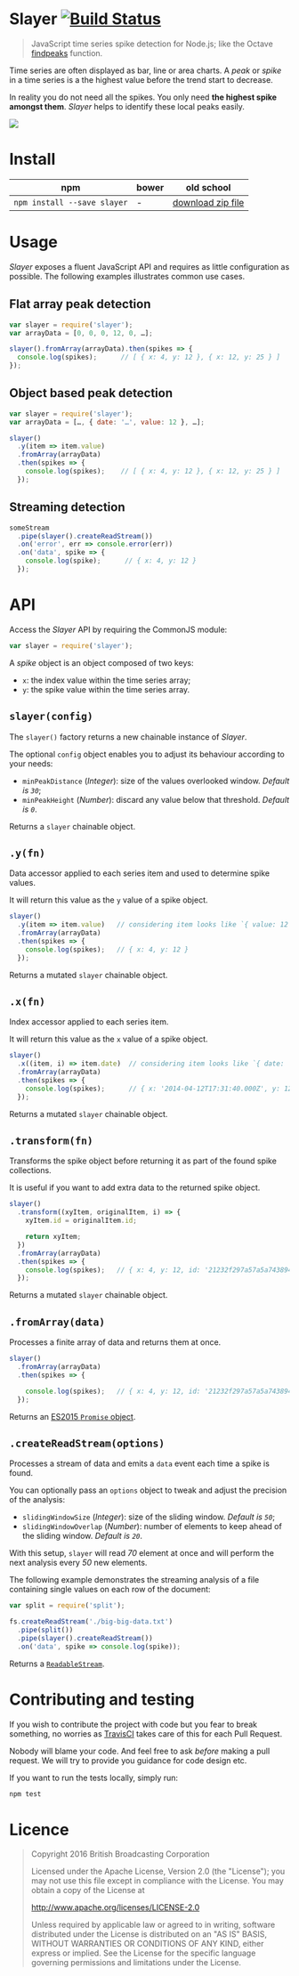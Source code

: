 # Slayer [![Build Status](https://secure.travis-ci.org/bbc/slayer.png?branch=master)](http://travis-ci.org/bbc/slayer.js)

> JavaScript time series spike detection for Node.js; like the Octave [findpeaks](http://www.mathworks.co.uk/help/signal/ref/findpeaks.html) function.

Time series are often displayed as bar, line or area charts.
A _peak_ or _spike_ in a time series is a the highest value before the trend start to decrease.

In reality you do not need all the spikes. You only need **the highest spike amongst them**.
_Slayer_ helps to identify these local peaks easily.

[![](chart.png?raw=1)](http://blogs.sas.com/content/iml/2013/08/28/finite-diff-estimate-maxi/)

# Install

<table>
  <thead>
    <tr>
      <th>npm</th>
      <th>bower</th>
      <th>old school</th>
    </tr>
  </thead>
  <tbody>
    <tr>
      <td><code>npm install --save slayer</code></td>
      <td>-</td>
      <td><a href="https://github.com/bbc/slayer/archive/master.zip">download zip file</a></td>
    </tr>
  </tbody>
</table>

# Usage

_Slayer_ exposes a fluent JavaScript API and requires as little configuration as possible.
The following examples illustrates common use cases.

## Flat array peak detection

```js
var slayer = require('slayer');
var arrayData = [0, 0, 0, 12, 0, …];

slayer().fromArray(arrayData).then(spikes => {
  console.log(spikes);      // [ { x: 4, y: 12 }, { x: 12, y: 25 } ]
});
```

## Object based peak detection

```js
var slayer = require('slayer');
var arrayData = […, { date: '…', value: 12 }, …];

slayer()
  .y(item => item.value)
  .fromArray(arrayData)
  .then(spikes => {
    console.log(spikes);    // [ { x: 4, y: 12 }, { x: 12, y: 25 } ]
  });
```

## Streaming detection

```js
someStream
  .pipe(slayer().createReadStream())
  .on('error', err => console.error(err))
  .on('data', spike => {
    console.log(spike);      // { x: 4, y: 12 }
  });
```


# API

Access the _Slayer_ API by requiring the CommonJS module:

```js
var slayer = require('slayer');
```

A _spike_ object is an object composed of two keys:

- `x`: the index value within the time series array;
- `y`: the spike value within the time series array.

## `slayer(config)`

The `slayer()` factory returns a new chainable instance of _Slayer_.

The optional `config` object enables you to adjust its behaviour according to your needs:

- `minPeakDistance` (_Integer_): size of the values overlooked window. _Default is `30`_;
- `minPeakHeight` (_Number_): discard any value below that threshold. _Default is `0`_.

Returns a `slayer` chainable object.

## `.y(fn)`

Data accessor applied to each series item and used to determine spike values.

It will return this value as the `y` value of a spike object.

```js
slayer()
  .y(item => item.value)   // considering item looks like `{ value: 12 }`
  .fromArray(arrayData)
  .then(spikes => {
    console.log(spikes);   // { x: 4, y: 12 }
  });
```

Returns a mutated `slayer` chainable object.

## `.x(fn)`

Index accessor applied to each series item.

It will return this value as the `x` value of a spike object.

```js
slayer()
  .x((item, i) => item.date)  // considering item looks like `{ date: '2014-04-12T17:31:40.000Z', value: 12 }`
  .fromArray(arrayData)
  .then(spikes => {
    console.log(spikes);      // { x: '2014-04-12T17:31:40.000Z', y: 12 }
  });
```

Returns a mutated `slayer` chainable object.

## `.transform(fn)`

Transforms the spike object before returning it as part of the found spike collections.

It is useful if you want to add extra data to the returned spike object.

```js
slayer()
  .transform((xyItem, originalItem, i) => {
    xyItem.id = originalItem.id;

    return xyItem;
  })
  .fromArray(arrayData)
  .then(spikes => {
    console.log(spikes);   // { x: 4, y: 12, id: '21232f297a57a5a743894a0e4a801fc3' }
  });
```

Returns a mutated `slayer` chainable object.

## `.fromArray(data)`

Processes a finite array of data and returns them at once.

```js
slayer()
  .fromArray(arrayData)
  .then(spikes => {

    console.log(spikes);   // { x: 4, y: 12, id: '21232f297a57a5a743894a0e4a801fc3' }
  });
```

Returns an [ES2015 `Promise` object](https://developer.mozilla.org/en-US/docs/Web/JavaScript/Reference/Global_Objects/Promise).

## `.createReadStream(options)`

Processes a stream of data and emits a `data` event each time a spike is found.

You can optionally pass an `options` object to tweak and adjust the precision of the analysis:

- `slidingWindowSize` (_Integer_): size of the sliding window. _Default is `50`_;
- `slidingWindowOverlap` (_Number_): number of elements to keep ahead of the sliding window. _Default is `20`_.

With this setup, `slayer` will read *70* element at once and will perform the next analysis every *50* new elements.

The following example demonstrates the streaming analysis of a file containing single values on each row of the document:

```js
var split = require('split');

fs.createReadStream('./big-big-data.txt')
  .pipe(split())
  .pipe(slayer().createReadStream())
  .on('data', spike => console.log(spike));
```

Returns a [`ReadableStream`](https://nodejs.org/api/stream.html#stream_class_stream_readable).

# Contributing and testing

If you wish to contribute the project with code but you fear to break something, no worries as [TravisCI](https://travis-ci.org/bbc/slayer)
takes care of this for each Pull Request.

Nobody will blame your code. And feel free to ask _before_ making a pull request.
We will try to provide you guidance for code design etc.

If you want to run the tests locally, simply run:

```bash
npm test
```

# Licence

> Copyright 2016 British Broadcasting Corporation
>
> Licensed under the Apache License, Version 2.0 (the "License"); you may not use this file except in compliance with the License. You may obtain a copy of the License at
>
> http://www.apache.org/licenses/LICENSE-2.0
>
> Unless required by applicable law or agreed to in writing, software distributed under the License is distributed on an "AS IS" BASIS, WITHOUT WARRANTIES OR CONDITIONS OF ANY KIND, either express or implied. See the License for the specific language governing permissions and limitations under the License.
